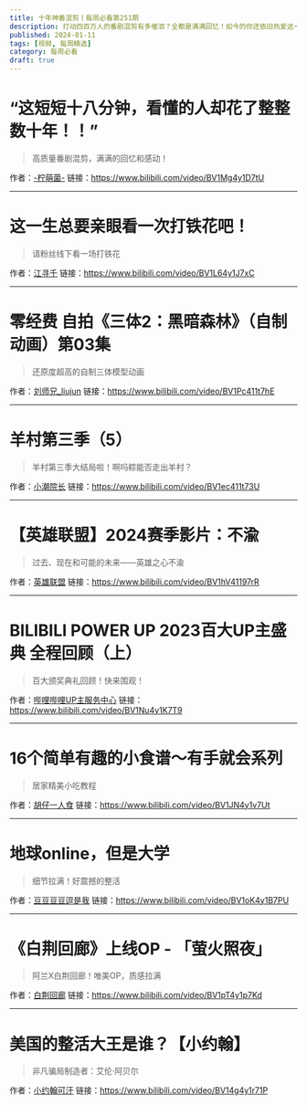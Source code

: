 ```yaml
---
title: 十年神番混剪丨每周必看第251期
description: 打动四百万人的番剧混剪有多催泪？全都是满满回忆！如今的你还依旧热爱这一切吗？
published: 2024-01-11
tags: [视频, 每周精选]
category: 每周必看
draft: true
---
```


# “这短短十八分钟，看懂的人却花了整整数十年！！”
> 高质量番剧混剪，满满的回忆和感动！

作者：[-柠萌菌-](https://space.bilibili.com/124735327)
链接：https://www.bilibili.com/video/BV1Mg4y1D7tU

---

# 这一生总要亲眼看一次打铁花吧！
> 请粉丝线下看一场打铁花

作者：[江寻千](https://space.bilibili.com/1895195099)
链接：https://www.bilibili.com/video/BV1L64y1J7xC

---

# 零经费 自拍《三体2：黑暗森林》（自制动画）第03集
> 还原度超高的自制三体模型动画

作者：[刘师兄_liujun](https://space.bilibili.com/451664)
链接：https://www.bilibili.com/video/BV1Pc411t7hE

---

# 羊村第三季（5）
> 羊村第三季大结局啦！啊吗粽能否走出羊村？

作者：[小潮院长](https://space.bilibili.com/5970160)
链接：https://www.bilibili.com/video/BV1ec411t73U

---

# 【英雄联盟】2024赛季影片：不渝
> 过去、现在和可能的未来——英雄之心不渝

作者：[英雄联盟](https://space.bilibili.com/178778949)
链接：https://www.bilibili.com/video/BV1hV41197rR

---

# BILIBILI POWER UP 2023百大UP主盛典 全程回顾（上）
> 百大颁奖典礼回顾！快来围观！

作者：[哔哩哔哩UP主服务中心](https://space.bilibili.com/235555226)
链接：https://www.bilibili.com/video/BV1Nu4y1K7T9

---

# 16个简单有趣的小食谱～有手就会系列
> 居家精美小吃教程

作者：[胡仔一人食](https://space.bilibili.com/17495873)
链接：https://www.bilibili.com/video/BV1JN4y1v7Ut

---

# 地球online，但是大学
> 细节拉满！好震撼的整活

作者：[豆豆豆豆逗是我](https://space.bilibili.com/447212385)
链接：https://www.bilibili.com/video/BV1oK4y1B7PU

---

# 《白荆回廊》上线OP - 「萤火照夜」
> 阿兰X白荆回廊！唯美OP，质感拉满

作者：[白荆回廊](https://space.bilibili.com/1881796598)
链接：https://www.bilibili.com/video/BV1pT4y1p7Kd

---

# 美国的整活大王是谁？【小约翰】
> 非凡骗局制造者：艾伦·阿贝尔

作者：[小约翰可汗](https://space.bilibili.com/23947287)
链接：https://www.bilibili.com/video/BV14g4y1r71P

